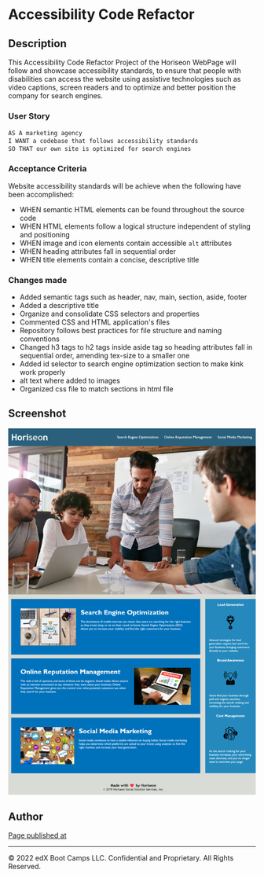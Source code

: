 # Accessibility Code Refactor

## Description 

This Accessibility Code Refactor Project of the Horiseon WebPage will follow and showcase accessibility standards, to ensure that people with disabilities can access the website using assistive technologies such as video captions, screen readers and to optimize and better position the company for search engines. 


### User Story

```
AS A marketing agency
I WANT a codebase that follows accessibility standards
SO THAT our own site is optimized for search engines
```


### Acceptance Criteria

Website accessibility standards will be achieve when the following have been accomplished:

* WHEN semantic HTML elements can be found throughout the source code
* WHEN HTML elements follow a logical structure independent of styling and positioning
* WHEN image and icon elements contain accessible `alt` attributes
* WHEN heading attributes fall in sequential order
* WHEN title elements contain a concise, descriptive title


### Changes made

- Added semantic tags such as header, nav, main, section, aside, footer
- Added a descriptive title
- Organize and consolidate CSS selectors and properties 
- Commented CSS and HTML application's files 
- Repository follows best practices for file structure and naming conventions
- Changed h3 tags to h2 tags inside aside tag so heading attributes fall in sequential order, amending tex-size to a smaller one
- Added id selector to search engine optimization section to make kink work properly
- alt text where added to images 
- Organized css file to match sections in html file


## Screenshot

![Horiseon WebPage screenshot](assets\images\screenshot-2022-12-05-144001.png)


## Author

[Page published at](https://smguerra.github.io/accessibility-code-refactor/)

 ---
© 2022 edX Boot Camps LLC. Confidential and Proprietary. All Rights Reserved.
